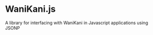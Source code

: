 WaniKani.js
===========

A library for interfacing with WaniKani in Javascript applications using JSONP
